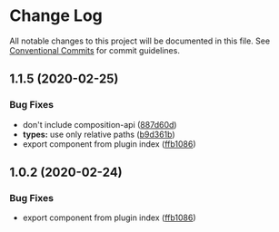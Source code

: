 # Change Log

All notable changes to this project will be documented in this file.
See [Conventional Commits](https://conventionalcommits.org) for commit guidelines.

## 1.1.5 (2020-02-25)


### Bug Fixes

* don't include composition-api ([887d60d](https://github.com/MarvinRudolph/storyblok-rich-text-renderer/commit/887d60dd77189b16a8949e95bd63b4f5f3161698))
* **types:** use only relative paths ([b9d361b](https://github.com/MarvinRudolph/storyblok-rich-text-renderer/commit/b9d361bfc3e4b0b52ca4d9a36d38cdf635cb40b2))
* export component from plugin index ([ffb1086](https://github.com/MarvinRudolph/storyblok-rich-text-renderer/commit/ffb1086b667753dad3d758c9c5acbf97e2cdd20d))





## 1.0.2 (2020-02-24)


### Bug Fixes

* export component from plugin index ([ffb1086](https://github.com/MarvinRudolph/storyblok-rich-text-renderer/commit/ffb1086b667753dad3d758c9c5acbf97e2cdd20d))
